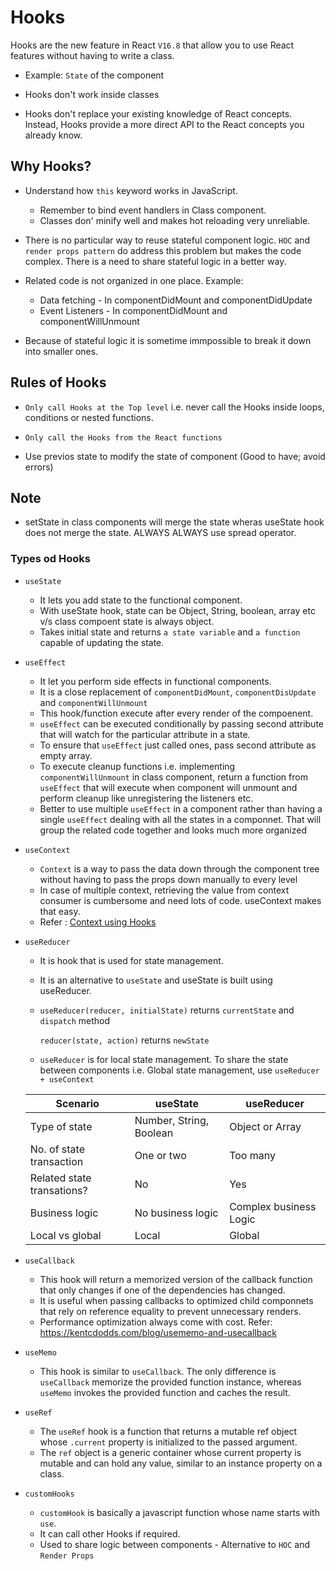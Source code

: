 # Hooks

Hooks are the new feature in React `V16.8` that allow you to use React features without having to write a class.

- Example: `State` of the component

- Hooks don't work inside classes

- Hooks don't replace your existing knowledge of React concepts. Instead, Hooks provide a more direct API to the React concepts you already know.


## Why Hooks?
-   Understand how `this` keyword works in JavaScript.
    -   Remember to bind event handlers in Class component.
    -   Classes don' minify well and makes hot reloading very unreliable.

-   There is no particular way to reuse stateful component logic. `HOC` and `render props pattern` do address this problem but makes the code complex. There is a need to share stateful logic in a better way.

- Related code is not organized in one place. Example: 
    -   Data fetching - In componentDidMount and componentDidUpdate
    -   Event Listeners - In componentDidMount and componentWillUnmount

- Because of stateful logic it is sometime immpossible to break it down into smaller ones.

## Rules of Hooks
-   `Only call Hooks at the Top level`
    i.e. never call the Hooks inside loops, conditions or nested functions.

-   `Only call the Hooks from the React functions` 

-   Use previos state to modify the state of component (Good to have; avoid errors)

## Note

-   setState in class components will merge the state wheras useState hook does not merge the state. ALWAYS ALWAYS use spread operator.



### Types od Hooks

-   `useState` 
    -   It lets you add state to the functional component.
    -   With useState hook, state can be Object, String, boolean, array etc v/s class compoent state is always object.
    -   Takes initial state and returns `a state variable` and `a function` capable of updating the state.

-   `useEffect`
    -   It let you perform side effects in functional components.
    -   It is a close replacement of `componentDidMount`, `componentDisUpdate` and `componentWillUnmount`
    -   This hook/function execute after every render of the compoenent.
    -   `useEffect` can be executed conditionally by passing second attribute that will watch for the particular attribute in a state.
    -   To ensure that `useEffect` just called ones, pass second attribute as empty array.
    -   To execute cleanup functions i.e. implementing 
    `componentWillUnmount` in class component, return a function from `useEffect` that will execute when component will unmount  and perform cleanup like unregistering the listeners etc.
    -   Better to use multiple `useEffect` in a component rather than having a single `useEffect` dealing with all the states in a componnet. That will group the related code together and looks much more organized

-   `useContext`
    -   `Context` is a way to pass the data down through the component tree without having to pass the props down manually to every level
    -   In case of multiple context, retrieving the value from context consumer is cumbersome and need lots of code. useContext makes that easy. 
    - Refer : [Context using Hooks](../context/HookComponentTop.js)

-   `useReducer`
    -   It is hook that is used for state management.
    -   It is an alternative to `useState` and useState is built using useReducer.
    -   `useReducer(reducer, initialState)` returns `currentState` and `dispatch` method

        `reducer(state, action)` returns `newState`

    -   `useReducer` is for local state management. To share the state between components i.e. Global state management, use `useReducer + useContext`

    | Scenario                  |  useState                 |    useReducer     |
    | ------------------------- | -----------------------   |   --------------  |
    | Type of state             | Number, String, Boolean   | Object or Array   |
    | No. of state transaction  | One or two                | Too many          |
    | Related state transations?| No                        | Yes               |
    | Business logic            | No business logic         | Complex business Logic | 
    | Local vs global           | Local                     | Global            |            

-   `useCallback`
    -   This hook will return a memorized version of the callback function that only changes if one of the dependencies has changed.
    -   It is useful when passing callbacks to optimized child componnets that rely on reference equality to prevent unnecessary renders.
    -   Performance optimization always come with cost. Refer: https://kentcdodds.com/blog/usememo-and-usecallback

-   `useMemo`
    -   This hook is similar to `useCallback`. The only difference is `useCallback`  memorize the provided function instance, whereas `useMemo` invokes the provided function and caches the result.

-   `useRef`
    -   The `useRef` hook is a function that returns a mutable ref object whose `.current` property is initialized to the passed argument.
    - The `ref` object is a generic container whose current property is mutable and can hold any value, similar to an instance property on a class.

-   `customHooks`
    -  `customHook`  is basically a javascript function whose name starts with `use`.
    -   It can call other Hooks if required.
    -   Used to share logic between components - Alternative to `HOC` and `Render Props` 



